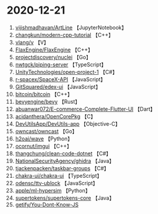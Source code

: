 # 2020-12-21

1. [vijishmadhavan/ArtLine](https://github.com/vijishmadhavan/ArtLine) 【JupyterNotebook】
2. [changkun/modern-cpp-tutorial](https://github.com/changkun/modern-cpp-tutorial) 【C++】
3. [vlang/v](https://github.com/vlang/v) 【V】
4. [FlaxEngine/FlaxEngine](https://github.com/FlaxEngine/FlaxEngine) 【C++】
5. [projectdiscovery/nuclei](https://github.com/projectdiscovery/nuclei) 【Go】
6. [nwtgck/piping-server](https://github.com/nwtgck/piping-server) 【TypeScript】
7. [UnityTechnologies/open-project-1](https://github.com/UnityTechnologies/open-project-1) 【C#】
8. [r-spacex/SpaceX-API](https://github.com/r-spacex/SpaceX-API) 【JavaScript】
9. [GitSquared/edex-ui](https://github.com/GitSquared/edex-ui) 【JavaScript】
10. [bitcoin/bitcoin](https://github.com/bitcoin/bitcoin) 【C++】
11. [bevyengine/bevy](https://github.com/bevyengine/bevy) 【Rust】
12. [abuanwar072/E-commerce-Complete-Flutter-UI](https://github.com/abuanwar072/E-commerce-Complete-Flutter-UI) 【Dart】
13. [acidanthera/OpenCorePkg](https://github.com/acidanthera/OpenCorePkg) 【C】
14. [DevUtilsApp/DevUtils-app](https://github.com/DevUtilsApp/DevUtils-app) 【Objective-C】
15. [owncast/owncast](https://github.com/owncast/owncast) 【Go】
16. [h2oai/wave](https://github.com/h2oai/wave) 【Python】
17. [ocornut/imgui](https://github.com/ocornut/imgui) 【C++】
18. [thangchung/clean-code-dotnet](https://github.com/thangchung/clean-code-dotnet) 【C#】
19. [NationalSecurityAgency/ghidra](https://github.com/NationalSecurityAgency/ghidra) 【Java】
20. [tjackenpacken/taskbar-groups](https://github.com/tjackenpacken/taskbar-groups) 【C#】
21. [chakra-ui/chakra-ui](https://github.com/chakra-ui/chakra-ui) 【TypeScript】
22. [odensc/ttv-ublock](https://github.com/odensc/ttv-ublock) 【JavaScript】
23. [apple/ml-hypersim](https://github.com/apple/ml-hypersim) 【Python】
24. [supertokens/supertokens-core](https://github.com/supertokens/supertokens-core) 【Java】
25. [getify/You-Dont-Know-JS](https://github.com/getify/You-Dont-Know-JS) 
